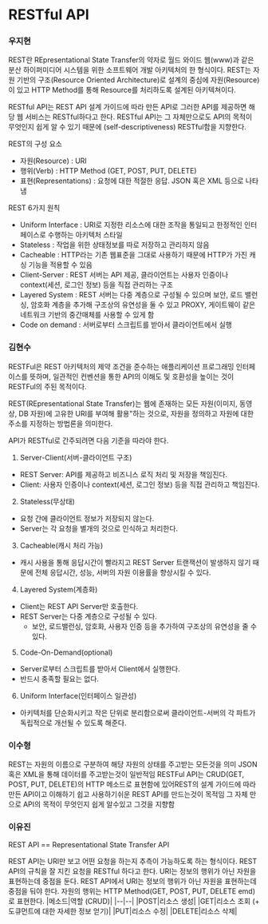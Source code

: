 # RESTful API

### 우지현

REST란 REpresentational State Transfer의 약자로 월드 와이드 웹(www)과 같은 분산 하이퍼미디어 시스템을 위한 소프트웨어 개발 아키텍처의 한 형식이다. REST는 자원 기반의 구조(Resource Oriented Architecture)로 설계의 중심에 자원(Resource)이 있고 HTTP Method를 통해 Resource를 처리하도록 설계된 아키텍쳐이다.

RESTful API는 REST API 설계 가이드에 따라 만든 API로 그러한 API를 제공하면 해당 웹 서비스는 RESTful하다고 한다. RESTful API는 그 자체만으로도 API의 목적이 무엇인지 쉽게 알 수 있기 때문에 (self-descriptiveness) RESTful함을 지향한다.

REST의 구성 요소

- 자원(Resource) : URI
- 행위(Verb) : HTTP Method (GET, POST, PUT, DELETE)
- 표현(Representations) : 요청에 대한 적절한 응답. JSON 혹은 XML 등으로 나타냄

REST 6가지 원칙

- Uniform Interface : URI로 지정한 리소스에 대한 조작을 통일되고 한정적인 인터페이스로 수행하는 아키텍처 스타일
- Stateless : 작업을 위한 상태정보를 따로 저장하고 관리하지 않음
- Cacheable : HTTP라는 기존 웹표준을 그대로 사용하기 때문에 HTTP가 가진 캐싱 기능을 적용할 수 있음
- Client-Server : REST 서버는 API 제공, 클라이언트는 사용자 인증이나 context(세션, 로그인 정보) 등을 직접 관리하는 구조 
- Layered System :  REST 서버는 다중 계층으로 구성될 수 있으며 보안, 로드 밸런싱, 암호화 계층을 추가해 구조상의 유연성을 둘 수 있고 PROXY, 게이트웨이 같은 네트워크 기반의 중간매체를 사용할 수 있게 함
- Code on demand : 서버로부터 스크립트를 받아서 클라이언트에서 실행

### 김현수

RESTFul은 REST 아키텍처의 제약 조건을 준수하는 애플리케이션 프로그래밍 인터페이스를 뜻하며, 일관적인 컨벤션을 통한 API의 이해도 및 호환성을 높이는 것이 RESTFul의 주된 목적이다.

REST(REpresentational State Transfer)는 웹에 존재하는 모든 자원(이미지, 동영상, DB 자원)에 고유한 URI를 부여해 활용"하는 것으로, 자원을 정의하고 자원에 대한 주소를 지정하는 방법론을 의미한다.

API가 RESTful로 간주되려면 다음 기준을 따라야 한다.

1. Server-Client(서버-클라이언트 구조)
- REST Server: API를 제공하고 비즈니스 로직 처리 및 저장을 책임진다.
- Client: 사용자 인증이나 context(세션, 로그인 정보) 등을 직접 관리하고 책임진다.

2. Stateless(무상태)
- 요청 간에 클라이언트 정보가 저장되지 않는다.
- Server는 각 요청을 별개의 것으로 인식하고 처리한다.

3. Cacheable(캐시 처리 가능)
- 캐시 사용을 통해 응답시간이 빨라지고 REST Server 트랜잭션이 발생하지 않기 때문에 전체 응답시간, 성능, 서버의 자원 이용률을 향상시킬 수 있다.

4. Layered System(계층화)
- Client는 REST API Server만 호출한다.
- REST Server는 다중 계층으로 구성될 수 있다.
  - 보안, 로드밸런싱, 암호화, 사용자 인증 등을 추가하여 구조상의 유연성을 줄 수 있다.

5. Code-On-Demand(optional)
- Server로부터 스크립트를 받아서 Client에서 실행한다.
- 반드시 충족할 필요는 없다.

6. Uniform Interface(인터페이스 일관성)
- 아키텍처를 단순화시키고 작은 단위로 분리함으로써 클라이언트-서버의 각 파트가 독립적으로 개선될 수 있도록 해준다.

### 이수형

REST는 자원의 이름으로 구분하여 해당 자원의 상태를 주고받는 모든것을 의미
JSON혹은 XML을 통해 데이터를 주고받는것이 일반적임
RESTFul API는 CRUD(GET, POST, PUT, DELETE)의 HTTP 메소드로 표현함에 있어REST의 설계 가이드에 따라 만든 API이고 이해하기 쉽고 사용하기쉬운 REST API를 만드는것이 목적임
그 자체 만으로 API의 목적이 무엇인지 쉽게 알수있고 그것을 지향함

### 이유진
REST API == Representational State Transfer API

REST API는 URI만 보고 어떤 요청을 하는지 추측이 가능하도록 하는 형식이다. REST API의 규칙을 잘 지킨 요청을 RESTful 하다고 한다.
URI는 정보의 행위가 아닌 자원을 표현하는데 중점을 둔다. REST API에서 URI는 정보의 행위가 아닌 자원을 표현하는데 중점을 둬야 한다. 자원의 행위는 HTTP Method(GET, POST, PUT, DELETE emd)로 표현한다.
|메소드|역할 (CRUD)|
|--|--|
|POST|리소스 생성|
|GET|리소스 조회 (+ 도큐먼트에 대한 자세한 정보 얻기)|
|PUT|리소스 수정|
|DELETE|리소스 삭제|

